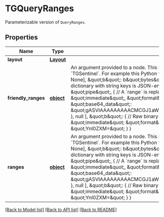 # TGQueryRanges

Parameterizable version of `QueryRanges`.

## Properties

| Name                | Type                    | Description                                                                                                                                                                                                                                                                                                                                                                                                                                                                                                                                                                                                                                                                                                                                                                                                                                                                                                                     | Notes      |
| ------------------- | ----------------------- | ------------------------------------------------------------------------------------------------------------------------------------------------------------------------------------------------------------------------------------------------------------------------------------------------------------------------------------------------------------------------------------------------------------------------------------------------------------------------------------------------------------------------------------------------------------------------------------------------------------------------------------------------------------------------------------------------------------------------------------------------------------------------------------------------------------------------------------------------------------------------------------------------------------------------------- | ---------- |
| **layout**          | [**Layout**](Layout.md) |                                                                                                                                                                                                                                                                                                                                                                                                                                                                                                                                                                                                                                                                                                                                                                                                                                                                                                                                 | [optional] |
| **friendly_ranges** | [**object**](.md)       | An argument provided to a node. This is one of a direct value (i.e., a raw JSON value) or a &#x60;TGSentinel&#x60;. For example this Python value: {\&quot;a\&quot;: [1, \&quot;pipe\&quot;, range(30), None], \&quot;b\&quot;: b\&quot;bytes\&quot;} is encoded thusly (with included comments): { // A dictionary with string keys is JSON-encodable. \&quot;a\&quot;: [ // As is a list. 1, \&quot;pipe\&quot;, { // A &#x60;range&#x60; is replaced with its pickle. \&quot;__tdbudf__\&quot;: \&quot;immediate\&quot;, \&quot;format\&quot;: \&quot;python_pickle\&quot;, \&quot;base64_data\&quot;: \&quot;gASVIAAAAAAAAACMCGJ1aWx0aW5zlIwFcmFuZ2WUk5RLAEseSwGHlFKULg&#x3D;&#x3D;\&quot; }, null ], \&quot;b\&quot;: { // Raw binary data is encoded into base64. \&quot;**tdbudf**\&quot;: \&quot;immediate\&quot; \&quot;format\&quot;: \&quot;bytes\&quot;, \&quot;base64_data\&quot;: \&quot;Ynl0ZXM&#x3D;\&quot; } } | [optional] |
| **ranges**          | [**object**](.md)       | An argument provided to a node. This is one of a direct value (i.e., a raw JSON value) or a &#x60;TGSentinel&#x60;. For example this Python value: {\&quot;a\&quot;: [1, \&quot;pipe\&quot;, range(30), None], \&quot;b\&quot;: b\&quot;bytes\&quot;} is encoded thusly (with included comments): { // A dictionary with string keys is JSON-encodable. \&quot;a\&quot;: [ // As is a list. 1, \&quot;pipe\&quot;, { // A &#x60;range&#x60; is replaced with its pickle. \&quot;__tdbudf__\&quot;: \&quot;immediate\&quot;, \&quot;format\&quot;: \&quot;python_pickle\&quot;, \&quot;base64_data\&quot;: \&quot;gASVIAAAAAAAAACMCGJ1aWx0aW5zlIwFcmFuZ2WUk5RLAEseSwGHlFKULg&#x3D;&#x3D;\&quot; }, null ], \&quot;b\&quot;: { // Raw binary data is encoded into base64. \&quot;**tdbudf**\&quot;: \&quot;immediate\&quot; \&quot;format\&quot;: \&quot;bytes\&quot;, \&quot;base64_data\&quot;: \&quot;Ynl0ZXM&#x3D;\&quot; } } | [optional] |

[[Back to Model list]](../README.md#documentation-for-models) [[Back to API list]](../README.md#documentation-for-api-endpoints) [[Back to README]](../README.md)
